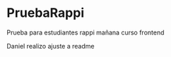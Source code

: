 # PruebaRappi

Prueba para estudiantes rappi mañana curso frontend


Daniel realizo ajuste a readme
